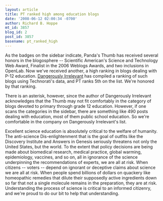 ```yaml
---
layout: article
title: PT ranked high among education blogs
date: '2008-06-12 02:00:34 -0700'
author: Richard B. Hoppe
mt_id: 3857
blog_id: 2
post_id: 3857
basename: pt_ranked_high
---
```

As the badges on the sidebar indicate, Panda's Thumb has received several honors in the blogosphere -- Scientific American's Science and Technology Web Award, Finalist in the 2006 Weblogs Awards, and two inclusions in OpenLab.  Now we've received another, a high ranking in blogs dealing with P-12 education.  [Dangerously Irrelevant](http://www.dangerouslyirrelevant.org/2008/06/top-50-p-12-edu.html) has compiled a ranking of such blogs using Technorati's data, and PT ranks 5th on the list.  We're honored by that ranking.

There is an asterisk, however, since the author of Dangerously Irrelevant acknowledges that the Thumb may not fit comfortably in the category of blogs devoted to primary through grade 12 education.  However, if one scans the categories in the sidebar, there are something like 490 posts dealing with education, most of them public school education.  So we're comfortable in the company on Dangerously Irrelevant's list.

Excellent science education is absolutely critical to the welfare of humanity.  The anti-science Dis-enlightenment that is the goal of outfits like the Discovery Institute and Answers in Genesis seriously threatens not only the United States, but the world.  To the extent that policy decisions are being made about  biomedical research, medical practice, global warming, epidemiology, vaccines, and so on, all in ignorance of the science underpinning the recommendations of experts, we are all at risk.  When citizens -- voters -- depend on ignorant or deceptive claims about science we are all at risk.  When people spend billions of dollars on quackery like homeopathic remedies that dilute their supposedly active ingredients down so far that not a single molecule remains in the preparation, they are at risk.  Understanding the process of science is critical to an informed citizenry, and we're proud to do our bit to help that understanding.
